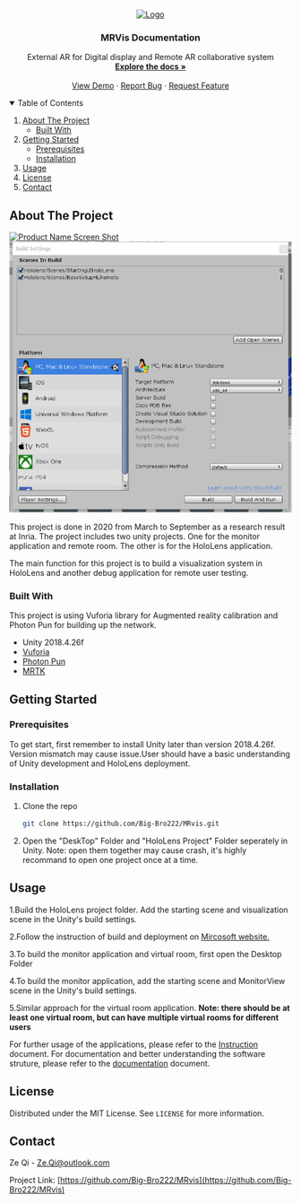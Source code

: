 




<!-- PROJECT LOGO -->
<br />
<p align="center">
  <a href="https://github.com/othneildrew/Best-README-Template">
    <img src="images/logo.png" alt="Logo" width="80" height="80">
  </a>

  <h3 align="center">MRVis Documentation</h3>

  <p align="center">
    External AR for Digital display and Remote AR collaborative system
    <br />
    <a href="https://github.com/othneildrew/Best-README-Template"><strong>Explore the docs »</strong></a>
    <br />
    <br />
    <a href="https://github.com/othneildrew/Best-README-Template">View Demo</a>
    ·
    <a href="https://github.com/othneildrew/Best-README-Template/issues">Report Bug</a>
    ·
    <a href="https://github.com/othneildrew/Best-README-Template/issues">Request Feature</a>
  </p>
</p>



<!-- TABLE OF CONTENTS -->
<details open="open">
  <summary>Table of Contents</summary>
  <ol>
    <li>
      <a href="#about-the-project">About The Project</a>
      <ul>
        <li><a href="#built-with">Built With</a></li>
      </ul>
    </li>
    <li>
      <a href="#getting-started">Getting Started</a>
      <ul>
        <li><a href="#prerequisites">Prerequisites</a></li>
        <li><a href="#installation">Installation</a></li>
      </ul>
    </li>
    <li><a href="#usage">Usage</a></li>
    <li><a href="#license">License</a></li>
    <li><a href="#contact">Contact</a></li>
  </ol>
</details>



<!-- ABOUT THE PROJECT -->
## About The Project

[![Product Name Screen Shot][product-screenshot]](https://example.com)
![Mixed Reality Toolkit](Documentation/HoloLens.png)

This project is done in 2020 from March to September as a research result at Inria. The project includes two unity projects. One for the monitor application and remote room. The other is for the HoloLens application.

The main function for this project is to build a visualization system in HoloLens and another debug application for remote user testing.

### Built With

This project is using Vuforia library for Augmented reality calibration and Photon Pun for building up the network.
* Unity 2018.4.26f
* [Vuforia](https://developer.vuforia.com/)
* [Photon Pun](https://doc-api.photonengine.com/en/pun/v2/)
* [MRTK](https://github.com/microsoft/MixedRealityToolkit-Unity)



<!-- GETTING STARTED -->
## Getting Started



### Prerequisites

To get start, first remember to install Unity later than version 2018.4.26f. Version mismatch may cause issue.User should have a basic understanding of Unity development and HoloLens deployment.



### Installation

1. Clone the repo
   ```sh
   git clone https://github.com/Big-Bro222/MRvis.git
   ```
2. Open the "DeskTop" Folder and "HoloLens Project" Folder seperately in Unity. Note: open them together may cause crash, it's highly recommand to open one project once at a time.



<!-- USAGE EXAMPLES -->
## Usage

1.Build the HoloLens project folder. Add the starting scene and visualization scene in the Unity's build settings.

2.Follow the instruction of build and deployment on [Mircosoft website.](https://docs.microsoft.com/en-us/windows/mixed-reality/develop/unity/tutorials/holograms-100)

3.To build the monitor application and virtual room, first open the Desktop Folder

4.To build the monitor application, add the starting scene and MonitorView scene in the Unity's build settings.

5.Similar approach for the virtual room application.  <b>Note: there should be at least one virtual room, but can have multiple virtual rooms for different users</b>

For further usage of the applications, please refer to the [Instruction](https://github.com/Big-Bro222/MRvis/blob/master/Documentation/Instruction.pdf) document.
For documentation and better understanding the software struture, please refer to the [documentation](https://github.com/Big-Bro222/MRvis/blob/master/Documentation/MRVisDocumentation.pdf) document.



<!-- LICENSE -->
## License

Distributed under the MIT License. See `LICENSE` for more information.



<!-- CONTACT -->
## Contact

Ze Qi - Ze.Qi@outlook.com

Project Link: [https://github.com/Big-Bro222/MRvis](https://github.com/Big-Bro222/MRvis)







<!-- MARKDOWN LINKS & IMAGES -->
<!-- https://www.markdownguide.org/basic-syntax/#reference-style-links -->
[contributors-shield]: https://img.shields.io/github/contributors/othneildrew/Best-README-Template.svg?style=for-the-badge
[contributors-url]: https://github.com/othneildrew/Best-README-Template/graphs/contributors
[forks-shield]: https://img.shields.io/github/forks/othneildrew/Best-README-Template.svg?style=for-the-badge
[forks-url]: https://github.com/othneildrew/Best-README-Template/network/members
[stars-shield]: https://img.shields.io/github/stars/othneildrew/Best-README-Template.svg?style=for-the-badge
[stars-url]: https://github.com/othneildrew/Best-README-Template/stargazers
[issues-shield]: https://img.shields.io/github/issues/othneildrew/Best-README-Template.svg?style=for-the-badge
[issues-url]: https://github.com/othneildrew/Best-README-Template/issues
[license-shield]: https://img.shields.io/github/license/othneildrew/Best-README-Template.svg?style=for-the-badge
[license-url]: https://github.com/othneildrew/Best-README-Template/blob/master/LICENSE.txt
[linkedin-shield]: https://img.shields.io/badge/-LinkedIn-black.svg?style=for-the-badge&logo=linkedin&colorB=555
[linkedin-url]: https://linkedin.com/in/othneildrew
[product-screenshot]: images/screenshot.png
